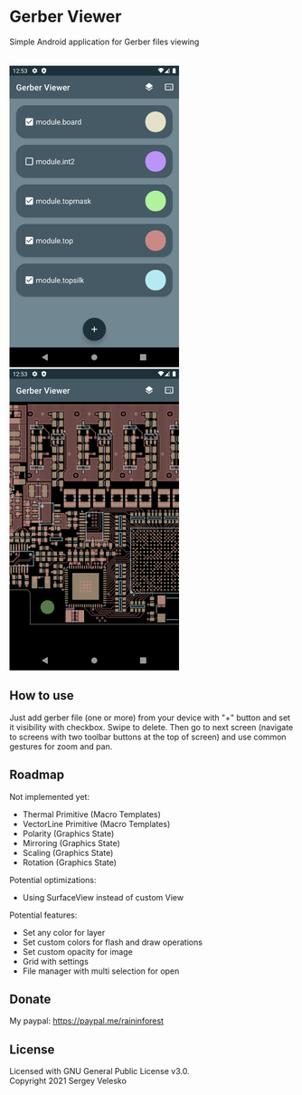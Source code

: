 # Gerber Viewer
Simple Android application for Gerber files viewing<br/><br/><br/>
<img src="https://github.com/raininforest/gerber-pcb-android/raw/develop/screenshots/start_screen.png" alt="" width="300" height="533">
<img src="https://github.com/raininforest/gerber-pcb-android/raw/develop/screenshots/image_screen.png" alt="" width="300" height="533">
<br/>

## How to use
Just add gerber file (one or more) from your device with "+" button and set it visibility with checkbox. Swipe to delete. Then go to next screen (navigate to screens with two toolbar buttons at the top of screen) and use common gestures for zoom and pan.

## Roadmap
Not implemented yet:
- Thermal Primitive (Macro Templates)<br/>
- VectorLine Primitive (Macro Templates)<br/>
- Polarity (Graphics State)<br/>
- Mirroring (Graphics State)<br/>
- Scaling (Graphics State)<br/>
- Rotation (Graphics State)<br/>

Potential optimizations:
- Using SurfaceView instead of custom View<br/>

Potential features:
- Set any color for layer<br/>
- Set custom colors for flash and draw operations<br/>
- Set custom opacity for image<br/>
- Grid with settings<br/>
- File manager with multi selection for open<br/>

## Donate
My paypal: https://paypal.me/raininforest

## License
Licensed with GNU General Public License v3.0.<br/>
Copyright 2021 Sergey Velesko
